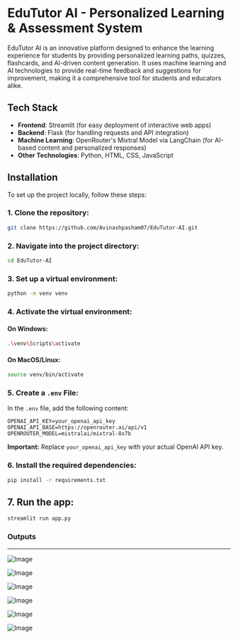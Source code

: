 # EduTutor AI - Personalized Learning & Assessment System

EduTutor AI is an innovative platform designed to enhance the learning experience for students by providing personalized learning paths, quizzes, flashcards, and AI-driven content generation. It uses machine learning and AI technologies to provide real-time feedback and suggestions for improvement, making it a comprehensive tool for students and educators alike.

## Tech Stack

- **Frontend**: Streamlit (for easy deployment of interactive web apps)
- **Backend**: Flask (for handling requests and API integration)
- **Machine Learning**: OpenRouter's Mixtral Model via LangChain (for AI-based content and personalized responses)
- **Other Technologies**: Python, HTML, CSS, JavaScript

## Installation

To set up the project locally, follow these steps:

### 1. Clone the repository:

```bash
git clone https://github.com/Avinashpasham07/EduTutor-AI.git
````

### 2. Navigate into the project directory:

```bash
cd EduTutor-AI
```

### 3. Set up a virtual environment:

```bash
python -m venv venv
```

### 4. Activate the virtual environment:

#### On Windows:

```bash
.\venv\Scripts\activate
```

#### On MacOS/Linux:

```bash
source venv/bin/activate
```

### 5. Create a `.env` File:

In the `.env` file, add the following content:

```
OPENAI_API_KEY=your_openai_api_key
OPENAI_API_BASE=https://openrouter.ai/api/v1
OPENROUTER_MODEL=mistralai/mixtral-8x7b
```

**Important:** Replace `your_openai_api_key` with your actual OpenAI API key.

### 6. Install the required dependencies:

```bash
pip install -r requirements.txt
```

## 7. Run the app:

```bash
streamlit run app.py
```
### Outputs
---
![Image](https://github.com/user-attachments/assets/bdd8af3d-84c9-4f25-a033-a106e277f8e6)

![Image](https://github.com/user-attachments/assets/8120283f-7126-45a0-9da9-a2658c5077a7)

![Image](https://github.com/user-attachments/assets/9a28283c-5543-4bbd-a8ca-d4bb540ee60c)

![Image](https://github.com/user-attachments/assets/112c0035-20ad-4461-a3dd-2cd15dfb8d3d)

![Image](https://github.com/user-attachments/assets/a59243fc-b962-4661-9372-ac050961cc2f)

![Image](https://github.com/user-attachments/assets/e73b2236-ef35-4754-b565-4aaf0f94cf5f)
